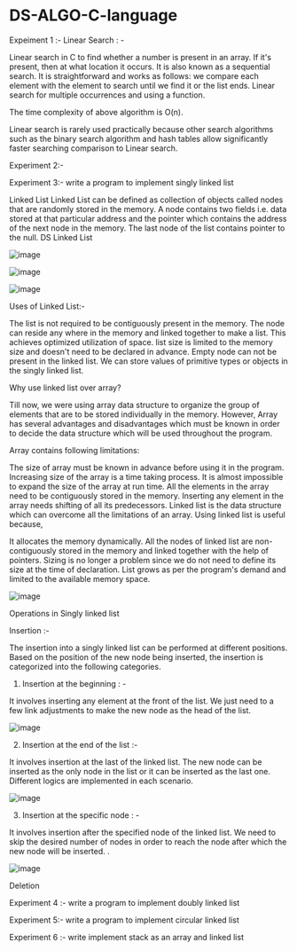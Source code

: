 # DS-ALGO-C-language

Expeiment 1 :- Linear Search : -








Linear search in C to find whether a number is present in an array. If it's present, then at what location it occurs. It is also known as a sequential search. It is straightforward and works as follows: we compare each element with the element to search until we find it or the list ends. Linear search for multiple occurrences and using a function.



The time complexity of above algorithm is O(n).

Linear search is rarely used practically because other search algorithms such as the binary search algorithm and hash tables allow significantly faster searching comparison to Linear search.




Experiment 2:-









Experiment 3:- write a program to implement singly linked list









Linked List
Linked List can be defined as collection of objects called nodes that are randomly stored in the memory.
A node contains two fields i.e. data stored at that particular address and the pointer which contains the address of the next node in the memory.
The last node of the list contains pointer to the null.
DS Linked List



![image](https://miro.medium.com/max/1200/1*Z3vqMccS0Y8q7LVgvlyQ9A.png)






![image](https://static.javatpoint.com/ds/images/linked-list.png)




![image](https://media.geeksforgeeks.org/wp-content/uploads/20200318172830/ezgif.com-gif-maker2.gif)








Uses of Linked List:-





The list is not required to be contiguously present in the memory. The node can reside any where in the memory and linked together to make a list. This achieves optimized utilization of space.
list size is limited to the memory size and doesn't need to be declared in advance.
Empty node can not be present in the linked list.
We can store values of primitive types or objects in the singly linked list.




Why use linked list over array?





Till now, we were using array data structure to organize the group of elements that are to be stored individually in the memory. However, Array has several advantages and disadvantages which must be known in order to decide the data structure which will be used throughout the program.

Array contains following limitations:

The size of array must be known in advance before using it in the program.
Increasing size of the array is a time taking process. It is almost impossible to expand the size of the array at run time.
All the elements in the array need to be contiguously stored in the memory. Inserting any element in the array needs shifting of all its predecessors.
Linked list is the data structure which can overcome all the limitations of an array. Using linked list is useful because,


It allocates the memory dynamically. All the nodes of linked list are non-contiguously stored in the memory and linked together with the help of pointers.
Sizing is no longer a problem since we do not need to define its size at the time of declaration. List grows as per the program's demand and limited to the available memory space.







![image](https://secureservercdn.net/160.153.138.219/b79.d22.myftpupload.com/wp-content/uploads/2015/09/Singly-linked-list.png)






Operations in Singly linked list


Insertion :-



The insertion into a singly linked list can be performed at different positions. Based on the position of the new node being inserted, the insertion is categorized into the following categories.


1. Insertion at the beginning : -



It involves inserting any element at the front of the list. We just need to a few link adjustments to make the new node as the head of the list.





![image](https://secureservercdn.net/160.153.138.219/b79.d22.myftpupload.com/wp-content/uploads/2015/09/insertion-of-node-at-beginning-of-singly-linked-list2.png)



2. Insertion at the end of the list :-


It involves insertion at the last of the linked list. The new node can be inserted as the only node in the list or it can be inserted as the last one. Different logics are implemented in each scenario.








![image](https://secureservercdn.net/160.153.138.219/b79.d22.myftpupload.com/wp-content/uploads/2015/09/insertion-of-node-at-end-of-singly-linked-list2.png)





3. Insertion at the specific node : -



It involves insertion after the specified node of the linked list. We need to skip the desired number of nodes in order to reach the node after which the new node will be inserted. .



![image](https://s3.ap-south-1.amazonaws.com/afteracademy-server-uploads/types-of-linked-list-and-operation-on-linked-list-insert-after-5628be6cb96413e0.png)






Deletion
















Experiment 4 :- write a program to implement doubly linked list










Experiment 5:- write a program to implement circular linked list









Experiment 6 :- write implement stack as an array and linked list
